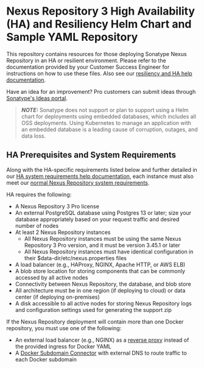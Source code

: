 <!--

    Sonatype Nexus (TM) Open Source Version
    Copyright (c) 2008-present Sonatype, Inc.
    All rights reserved. Includes the third-party code listed at http://links.sonatype.com/products/nexus/oss/attributions.

    This program and the accompanying materials are made available under the terms of the Eclipse Public License Version 1.0,
    which accompanies this distribution and is available at http://www.eclipse.org/legal/epl-v10.html.

    Sonatype Nexus (TM) Professional Version is available from Sonatype, Inc. "Sonatype" and "Sonatype Nexus" are trademarks
    of Sonatype, Inc. Apache Maven is a trademark of the Apache Software Foundation. M2eclipse is a trademark of the
    Eclipse Foundation. All other trademarks are the property of their respective owners.

-->

# Nexus Repository 3 High Availability (HA) and Resiliency Helm Chart and Sample YAML Repository
This repository contains resources for those deploying Sonatype Nexus Repository in an HA or resilient environment. Please refer to the documentation provided by your Customer Success Engineer for instructions on how to use these files. Also see our [resiliency and HA help documentation](https://help.sonatype.com/en/resiliency-and-high-availability.html).

Have an idea for an improvement? Pro customers can submit ideas through [Sonatype's Ideas portal](https://ideas.sonatype.com/).

> **_NOTE:_** Sonatype does not support or plan to support using a Helm chart for deployments using embedded databases, which includes all OSS deployments. Using Kubernetes to manage an application with an embedded database is a leading cause of corruption, outages, and data loss.

## HA Prerequisites and System Requirements

Along with the HA-specific requirements listed below and further detailed in our [HA system requirements help documentation](https://help.sonatype.com/en/system-requirements-for-high-availability-deployments.html), each instance must also meet our [normal Nexus Repository system requirements](https://help.sonatype.com/repomanager3/product-information/system-requirements).

HA requires the following:
* A Nexus Repository 3 Pro license
* An external PostgreSQL database using Postgres 13 or later; size your database appropriately based on your request traffic and desired number of nodes
* At least 2 Nexus Repository instances
    * All Nexus Repository instances must be using the same Nexus Repository 3 Pro version, and it must be version 3.45.1 or later
    * All Nexus Repository instances must have identical configuration in their $data-dir/etc/nexus.properties files
* A load balancer (e.g., HAProxy, NGINX, Apache HTTP, or AWS ELB)
* A blob store location for storing components that can be commonly accessed by all active nodes
* Connectivity between Nexus Repository, the database, and blob store
* All architecture must be in one region (if deploying to cloud) or data center (if deploying on-premises)
* A disk accessible to all active nodes for storing Nexus Repository logs and configuration settings used for generating the support zip

If the Nexus Repository deployment will contain more than one Docker repository,  you must use one of the following:
* An external load balancer (e.g., NGINX) as a [reverse proxy](https://help.sonatype.com/display/NXRM3M/Docker+Repository+Reverse+Proxy+Strategies) instead of the provided ingress for Docker YAML 
* A [Docker Subdomain Connector](https://help.sonatype.com/repomanager3/nexus-repository-administration/formats/docker-registry/docker-subdomain-connector) with external DNS to route traffic to each Docker subdomain
